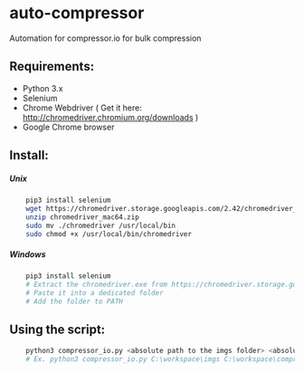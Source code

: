 # auto-compressor
Automation for compressor.io for bulk compression

## Requirements:
+ Python 3.x
+ Selenium
+ Chrome Webdriver ( Get it here: http://chromedriver.chromium.org/downloads )
+ Google Chrome browser

## Install:
##### Unix
```bash
	pip3 install selenium
	wget https://chromedriver.storage.googleapis.com/2.42/chromedriver_mac64.zip
	unzip chromedriver_mac64.zip
	sudo mv ./chromedriver /usr/local/bin
	sudo chmod +x /usr/local/bin/chromedriver
```

##### Windows
```bash
	pip3 install selenium
	# Extract the chromedriver.exe from https://chromedriver.storage.googleapis.com/2.42/chromedriver_win32.zip
	# Paste it into a dedicated folder
	# Add the folder to PATH
```

## Using the script:
```bash
	python3 compressor_io.py <absolute path to the imgs folder> <absolute path to the download folder>
	# Ex. python3 compressor_io.py C:\workspace\imgs C:\workspace\compressed
```
